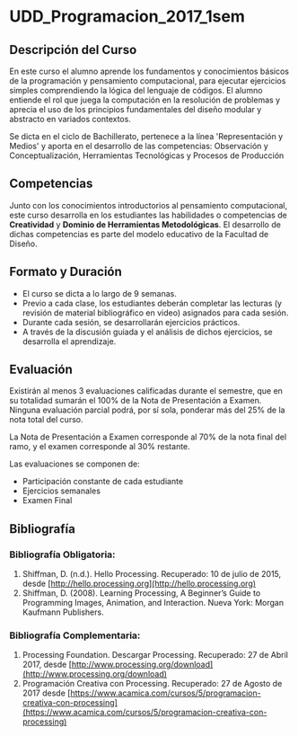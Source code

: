 # UDD_Programacion_2017_1sem


## Descripción del Curso
En este curso el alumno aprende los fundamentos y conocimientos básicos de la programación y pensamiento computacional, para ejecutar ejercicios simples comprendiendo la lógica del lenguaje de códigos. El alumno entiende el rol que juega la computación en la resolución de problemas y aprecia el uso de los principios fundamentales del diseño modular y abstracto en variados contextos.

Se dicta en el ciclo de Bachillerato, pertenece a la línea 'Representación y Medios' y aporta en el desarrollo de las competencias: Observación y Conceptualización, Herramientas Tecnológicas y Procesos de Producción

## Competencias
Junto con los conocimientos introductorios al pensamiento computacional, este curso desarrolla en los estudiantes las habilidades o competencias de **Creatividad** y **Dominio de Herramientas Metodológicas**. El desarrollo de dichas competencias es parte del modelo educativo de la Facultad de Diseño.

## Formato y Duración
* El curso se dicta a lo largo de 9 semanas.
* Previo a cada clase, los estudiantes deberán completar las lecturas (y revisión de material bibliográfico en video) asignados para cada sesión.
* Durante cada sesión, se desarrollarán ejercicios prácticos.
* A través de la discusión guiada y el análisis de dichos ejercicios, se desarrolla el aprendizaje.

## Evaluación
Existirán al menos 3 evaluaciones calificadas durante el semestre, que en su totalidad sumarán el 100% de la Nota de Presentación a Examen.
Ninguna evaluación parcial podrá, por sí sola, ponderar más del 25% de la nota total del curso.

La Nota de Presentación a Examen corresponde al 70% de la nota final del ramo, y el examen corresponde al 30% restante.


Las evaluaciones se componen de:

* Participación constante de cada estudiante
* Ejercicios semanales
* Examen Final

## Bibliografía
### Bibliografía Obligatoria:
1.	Shiffman, D. (n.d.). Hello Processing. Recuperado: 10 de julio de 2015, desde [http://hello.processing.org](http://hello.processing.org)
2.	 Shiffman, D. (2008). Learning Processing, A Beginner’s Guide to Programming Images, Animation, and Interaction. Nueva York: Morgan Kaufmann Publishers.

### Bibliografía Complementaria:
1.	Processing Foundation. Descargar Processing. Recuperado: 27 de Abril 2017, desde [http://www.processing.org/download](http://www.processing.org/download)
2.	Programación Creativa con Processing. Recuperado: 27 de Agosto de 2017 desde [https://www.acamica.com/cursos/5/programacion-creativa-con-processing](https://www.acamica.com/cursos/5/programacion-creativa-con-processing)
